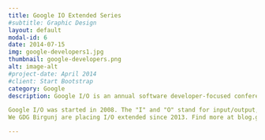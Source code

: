 ```yaml
---
title: Google IO Extended Series
#subtitle: Graphic Design
layout: default
modal-id: 6
date: 2014-07-15
img: google-developers1.jpg
thumbnail: google-developers.png
alt: image-alt
#project-date: April 2014
#client: Start Bootstrap
category: Google
description: Google I/O is an annual software developer-focused conference held by Google in San Francisco, California. Google I/O features highly technical, in-depth sessions focused on building web, mobile, and enterprise applications with Google and open web technologies such as Android, Chrome, Chrome OS, Google APIs, Google Web Toolkit, App Engine, and more.

Google I/O was started in 2008. The "I" and "O" stand for input/output, and "Innovation in the Open". The format of the event is similar to that of the Google Developer Day.
We GDG Birgunj are placing I/O extended since 2013. Find more at blog.gdgbirgunj.org

---
```

